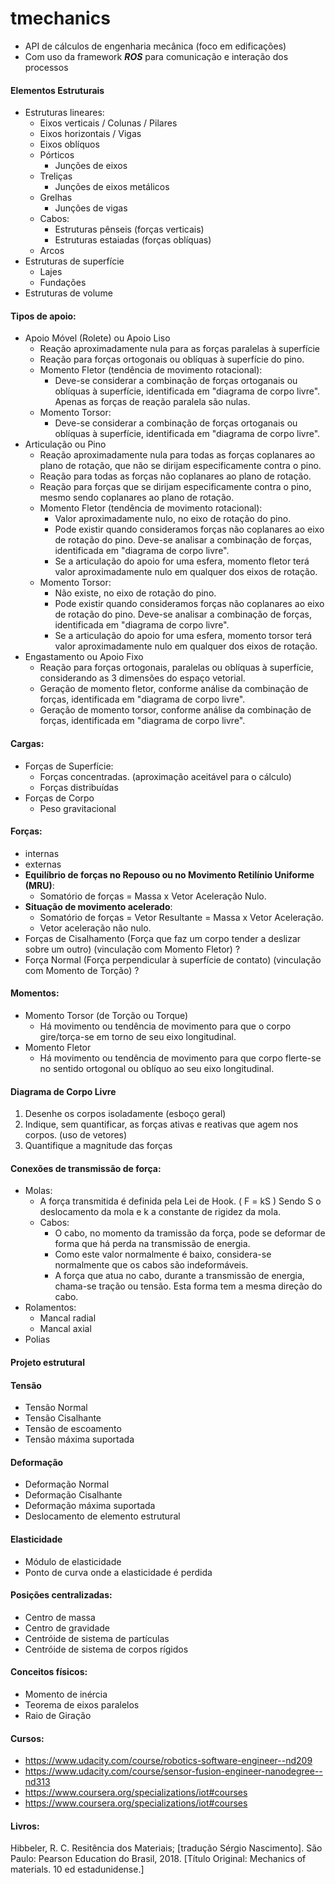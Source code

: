 # tmechanics
- API de cálculos de engenharia mecânica (foco em edificações)
- Com uso da framework ***ROS*** para comunicação e interação dos processos

#### Elementos Estruturais
- Estruturas lineares:
    - Eixos verticais / Colunas / Pilares 
    - Eixos horizontais / Vigas
    - Eixos oblíquos
    - Pórticos
        - Junções de eixos
    - Treliças
        - Junções de eixos metálicos
    - Grelhas
        - Junções de vigas
    - Cabos:
        - Estruturas pênseis (forças verticais)
        - Estruturas estaiadas (forças oblíquas)
    - Arcos 
- Estruturas de superfície
    - Lajes
    - Fundações
- Estruturas de volume
    
#### Tipos de apoio:
- Apoio Móvel (Rolete) ou Apoio Liso
    - Reação aproximadamente nula para as forças paralelas à superfície
    - Reação para forças ortogonais ou oblíquas à superfície do pino.
    - Momento Fletor (tendência de movimento rotacional):
        - Deve-se considerar a combinação de forças ortoganais ou oblíquas à superfície, identificada em "diagrama de corpo livre". Apenas as forças de reação paralela são nulas.
    - Momento Torsor:
        - Deve-se considerar a combinação de forças ortoganais ou oblíquas à superfície, identificada em "diagrama de corpo livre".
- Articulação ou Pino
    - Reação aproximadamente nula para todas as forças coplanares ao plano de rotação,  que não se dirijam especificamente contra o pino.
    - Reação para todas as forças não coplanares ao plano de rotação.
    - Reação para forças que se dirijam especificamente contra o pino, mesmo sendo coplanares ao plano de rotação.
    - Momento Fletor (tendência de movimento rotacional):
        - Valor aproximadamente nulo, no eixo de rotação do pino.
        - Pode existir quando consideramos forças não coplanares ao eixo de rotação do pino. Deve-se analisar a combinação de forças, identificada em "diagrama de corpo livre". 
        - Se a articulação do apoio for uma esfera, momento fletor terá valor aproximadamente nulo em qualquer dos eixos de rotação.
    - Momento Torsor:
        - Não existe, no eixo de rotação do pino.
        - Pode existir quando consideramos forças não coplanares ao eixo de rotação do pino. Deve-se analisar a combinação de forças, identificada em "diagrama de corpo livre". 
        - Se a articulação do apoio for uma esfera, momento torsor terá valor aproximadamente nulo em qualquer dos eixos de rotação.
- Engastamento ou Apoio Fixo
    - Reação para forças ortogonais, paralelas ou oblíquas à superfície, considerando as 3 dimensões do espaço vetorial.
    - Geração de momento fletor, conforme análise da combinação de forças, identificada em "diagrama de corpo livre".
    - Geração de momento torsor, conforme análise da combinação de forças, identificada em "diagrama de corpo livre".

#### Cargas:
- Forças de Superfície:
    - Forças concentradas. (aproximação aceitável para o cálculo)
    - Forças distribuídas
- Forças de Corpo
    - Peso gravitacional

#### Forças:
- internas
- externas
- **Equilíbrio de forças no Repouso ou no Movimento Retilínio Uniforme (MRU)**: 
    - Somatório de forças = Massa x Vetor Aceleração Nulo. 
- **Situação de movimento acelerado**: 
    - Somatório de forças = Vetor Resultante = Massa x Vetor Aceleração.
    - Vetor aceleração não nulo.
- Forças de Cisalhamento (Força que faz um corpo tender a deslizar sobre um outro) (vinculação com Momento Fletor) ?
- Força Normal (Força perpendicular à superfície de contato) (vinculação com Momento de Torção) ?

#### Momentos:
- Momento Torsor (de Torção ou Torque)
    - Há movimento ou tendência de movimento para que o corpo gire/torça-se em torno de seu eixo longitudinal.
- Momento Fletor
    - Há movimento ou tendência de movimento para que corpo flerte-se no sentido ortogonal ou oblíquo ao seu eixo longitudinal.

#### Diagrama de Corpo Livre
1. Desenhe os corpos isoladamente (esboço geral)
2. Indique, sem quantificar, as forças ativas e reativas que agem nos corpos. (uso de vetores)
3. Quantifique a magnitude das forças

#### Conexões de transmissão de força: 
- Molas: 
    - A força transmitida é definida pela Lei de Hook. ( F = kS ) Sendo S o deslocamento da mola e k a constante de rigidez da mola.
    - Cabos:
        - O cabo, no momento da tramissão da força, pode se deformar de forma que há perda na transmissão de energia.
        - Como este valor normalmente é baixo, considera-se normalmente que os cabos são indeformáveis.
        - A força que atua no cabo, durante a transmissão de energia, chama-se tração ou tensão. Esta forma tem a mesma direção do cabo.
- Rolamentos:
    - Mancal radial
    - Mancal axial
- Polias

#### Projeto estrutural

#### Tensão
- Tensão Normal
- Tensão Cisalhante
- Tensão de escoamento
- Tensão máxima suportada

#### Deformação
- Deformação Normal
- Deformação Cisalhante
- Deformação máxima suportada
- Deslocamento de elemento estrutural

#### Elasticidade
- Módulo de elasticidade
- Ponto de curva onde a elasticidade é perdida

#### Posições centralizadas:
- Centro de massa
- Centro de gravidade
- Centróide de sistema de partículas
- Centróide de sistema de corpos rígidos

#### Conceitos físicos:
- Momento de inércia
- Teorema de eixos paralelos
- Raio de Giração

#### Cursos:
- https://www.udacity.com/course/robotics-software-engineer--nd209
- https://www.udacity.com/course/sensor-fusion-engineer-nanodegree--nd313
- https://www.coursera.org/specializations/iot#courses
- https://www.coursera.org/specializations/iot#courses

#### Livros:
Hibbeler, R. C. Resitência dos Materiais; [tradução Sérgio Nascimento]. São Paulo: Pearson Education do Brasil, 2018. [Título Original: Mechanics of materials. 10 ed estadunidense.]